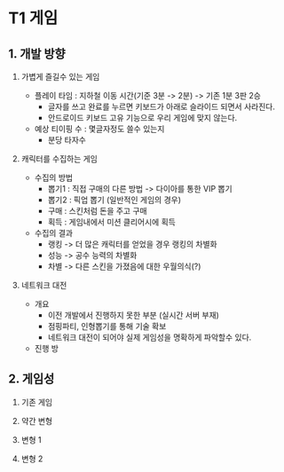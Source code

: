 # T1 게임 
## 1. 개발 방향
1) 가볍게 즐길수 있는 게임  
   - 플레이 타임 : 지하철 이동 시간(기준 3분 -> 2분)  -> 기존 1분 3판 2승
      - 글자를 쓰고 완료를 누르면 키보드가 아래로 슬라이드 되면서 사라진다. 
      - 안드로이드 키보드 고유 기능으로 우리 게임에 맞지 않는다.
   - 예상 티이핑 수 : 몇글자정도 쓸수 있는지 
      - 분당 타자수 
       
2) 캐릭터를 수집하는 게임
   - 수집의 방법 
      - 뽑기1 : 직접 구매의 다른 방법 -> 다이아를 통한 VIP 뽑기
      - 뽑기2 : 픽업 뽑기 (일반적인 게임의 경우) 
      - 구매 : 스킨처럼 돈을 주고 구매
      - 획득 : 게임내에서 미션 클리어시에 획득  
   - 수집의 결과
      - 랭킹 -> 더 많은 캐릭터를 얻었을 경우 랭킹의 차별화
      - 성능 -> 공수 능력의 차별화 
      - 차별 -> 다른 스킨을 가졌음에 대한 우월의식(?)
  
3) 네트워크 대전
    - 개요 
      - 이전 개발에서 진행하지 못한 부분 (실시간 서버 부재)
      - 점핑파티, 인형뽑기를 통해 기술 확보 
      - 네트워크 대전이 되어야 실제 게임성을 명확하게 파악할수 있다. 
    - 진행 방      
  
## 2. 게임성
1) 기존 게임

2) 약간 변형
   
3) 변형 1
 
4) 변형 2
